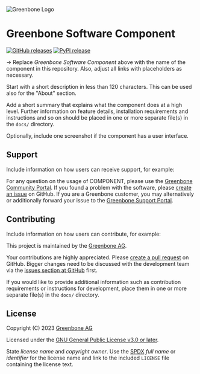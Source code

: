 <!--
SPDX-FileCopyrightText: 2023 Greenbone AG

SPDX-License-Identifier: CC-BY-SA-4.0
-->

![Greenbone Logo](https://www.greenbone.net/wp-content/uploads/Gb_New-logo_horizontal_head.png)

# Greenbone Software Component

[![GitHub releases](https://img.shields.io/github/release/greenbone/COMPONENT.svg)](https://github.com/greenbone/COMPONENT/releases)
[![PyPI release](https://img.shields.io/pypi/v/COMPONENT.svg)](https://pypi.org/project/COMPONENT/)

→ Replace *Greenbone Software Component* above with the name of the component in this repository. Also, adjust all links with placeholders as necessary.

Start with a short description in less than 120 characters. This can be used also for the "About" section.

Add a short summary that explains what the component does at a high level. Further information on feature details, installation requirements and instructions and so on should be placed in one or more separate file(s) in the `docs/` directory.

Optionally, include one screenshot if the component has a user interface.

## Support

Include information on how users can receive support, for example:

For any question on the usage of COMPONENT, please use the [Greenbone Community Portal](https://community.greenbone.net/c/X). If you found a problem with the software, please [create an issue](https://github.com/greenbone/COMPONENT/issues) on GitHub. If you are a Greenbone customer, you may alternatively or additionally forward your issue to the [Greenbone Support Portal](https://jira.greenbone.net/servicedesk/customer/portal/7).

## Contributing

Include information on how users can contribute, for example:

This project is maintained by the [Greenbone AG](https://www.greenbone.net/).

Your contributions are highly appreciated. Please [create a pull request](https://github.com/greenbone/COMPONENT/pulls) on GitHub. Bigger changes need to be discussed with the development team via the [issues section at GitHub](https://github.com/greenbone/COMPONENT/issues) first.

If you would like to provide additional information such as contribution requirements or instructions for development, place them in one or more separate file(s) in the `docs/` directory.

## License

Copyright (C) 2023 [Greenbone AG](https://www.greenbone.net/)

Licensed under the [GNU General Public License v3.0 or later](LICENSE).

State *license name* and *copyright owner*. Use the [SPDX](https://spdx.org/licenses/) *full name* or *identifier* for the license name and link to the included `LICENSE` file containing the license text.
